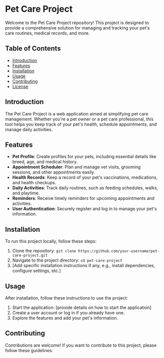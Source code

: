 # Pet Care Project

Welcome to the Pet Care Project repository! This project is designed to provide a comprehensive solution for managing and tracking your pet's care routines, medical records, and more.

## Table of Contents
- [Introduction](#introduction)
- [Features](#features)
- [Installation](#installation)
- [Usage](#usage)
- [Contributing](#contributing)
- [License](#license)

## Introduction
The Pet Care Project is a web application aimed at simplifying pet care management. Whether you're a pet owner or a pet care professional, this tool helps you keep track of your pet's health, schedule appointments, and manage daily activities.

## Features
- **Pet Profile**: Create profiles for your pets, including essential details like breed, age, and medical history.
- **Appointment Scheduler**: Plan and manage vet visits, grooming sessions, and other appointments easily.
- **Health Records**: Keep a record of your pet's vaccinations, medications, and health checkups.
- **Daily Activities**: Track daily routines, such as feeding schedules, walks, and playtime.
- **Reminders**: Receive timely reminders for upcoming appointments and activities.
- **User Authentication**: Securely register and log in to manage your pet's information.

## Installation
To run this project locally, follow these steps:
1. Clone the repository: `git clone https://github.com/your-username/pet-care-project.git`
2. Navigate to the project directory: `cd pet-care-project`
3. [Add specific installation instructions if any, e.g., install dependencies, configure settings, etc.]

## Usage
After installation, follow these instructions to use the project:
1. Start the application: [provide details on how to start the application]
2. Create a user account or log in if you already have one.
3. Explore the features and add your pet's information.

## Contributing
Contributions are welcome! If you want to contribute to this project, please follow these guidelines:


